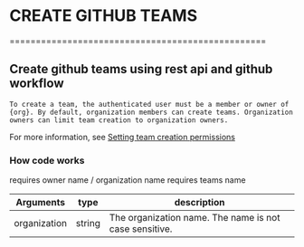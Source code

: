 # CREATE GITHUB TEAMS
=================================================

## Create github teams using rest api and github workflow

``` To create a team, the authenticated user must be a member or owner of {org}. By default, organization members can create teams. Organization owners can limit team creation to organization owners. ```

For more information, see [Setting team creation permissions](https://docs.github.com/en/rest/teams/teams?apiVersion=2022-11-28#create-a-team)

### How code works
requires owner name / organization name
requires teams name

|Arguments | type|description|
|----------|-----|-----------|
|organization| string| The organization name. The name is not case sensitive.|

